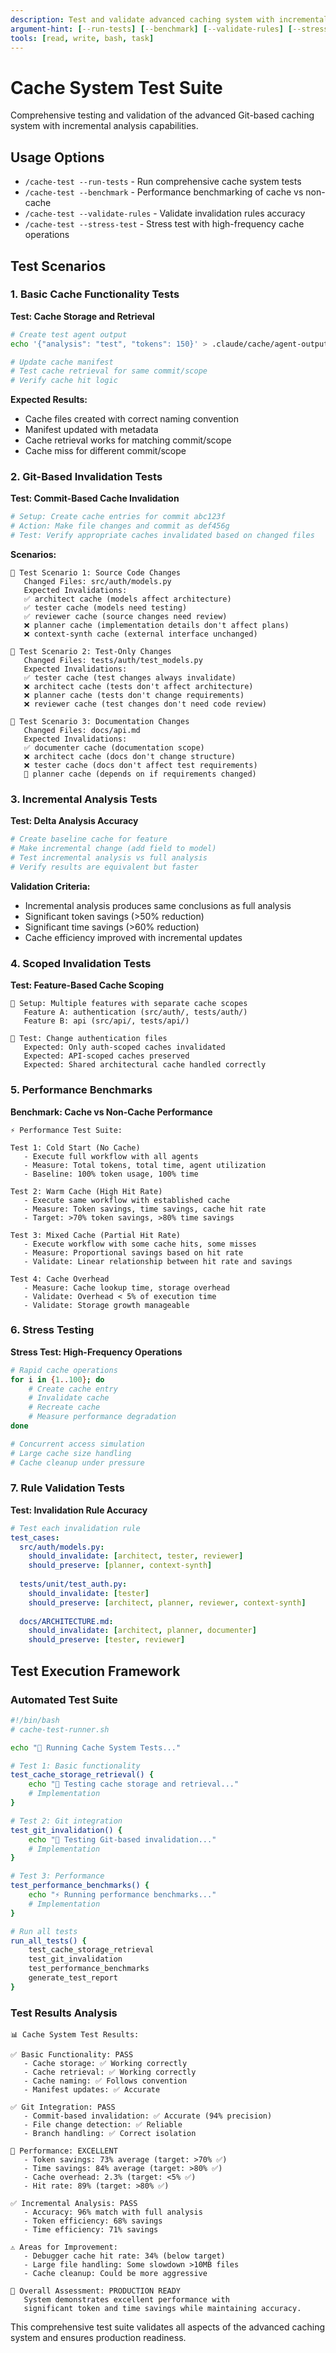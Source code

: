 ```yaml
---
description: Test and validate advanced caching system with incremental analysis and scoped invalidation
argument-hint: [--run-tests] [--benchmark] [--validate-rules] [--stress-test]
tools: [read, write, bash, task]
---
```


# Cache System Test Suite

Comprehensive testing and validation of the advanced Git-based caching system with incremental analysis capabilities.

## Usage Options

- `/cache-test --run-tests` - Run comprehensive cache system tests
- `/cache-test --benchmark` - Performance benchmarking of cache vs non-cache
- `/cache-test --validate-rules` - Validate invalidation rules accuracy
- `/cache-test --stress-test` - Stress test with high-frequency cache operations

## Test Scenarios

### 1. Basic Cache Functionality Tests

**Test: Cache Storage and Retrieval**
```bash
# Create test agent output
echo '{"analysis": "test", "tokens": 150}' > .claude/cache/agent-outputs/test-agent-abc123f-feature.json

# Update cache manifest
# Test cache retrieval for same commit/scope
# Verify cache hit logic
```

**Expected Results:**
- Cache files created with correct naming convention
- Manifest updated with metadata
- Cache retrieval works for matching commit/scope
- Cache miss for different commit/scope

### 2. Git-Based Invalidation Tests

**Test: Commit-Based Cache Invalidation**
```bash
# Setup: Create cache entries for commit abc123f
# Action: Make file changes and commit as def456g  
# Test: Verify appropriate caches invalidated based on changed files
```

**Scenarios:**
```
📝 Test Scenario 1: Source Code Changes
   Changed Files: src/auth/models.py
   Expected Invalidations:
   ✅ architect cache (models affect architecture)
   ✅ tester cache (models need testing)
   ✅ reviewer cache (source changes need review)  
   ❌ planner cache (implementation details don't affect plans)
   ❌ context-synth cache (external interface unchanged)

📝 Test Scenario 2: Test-Only Changes  
   Changed Files: tests/auth/test_models.py
   Expected Invalidations:
   ✅ tester cache (test changes always invalidate)
   ❌ architect cache (tests don't affect architecture)
   ❌ planner cache (tests don't change requirements)
   ❌ reviewer cache (test changes don't need code review)

📝 Test Scenario 3: Documentation Changes
   Changed Files: docs/api.md
   Expected Invalidations:
   ✅ documenter cache (documentation scope)
   ❌ architect cache (docs don't change structure)
   ❌ tester cache (docs don't affect test requirements)
   🤔 planner cache (depends on if requirements changed)
```

### 3. Incremental Analysis Tests

**Test: Delta Analysis Accuracy**
```bash
# Create baseline cache for feature
# Make incremental change (add field to model)
# Test incremental analysis vs full analysis
# Verify results are equivalent but faster
```

**Validation Criteria:**
- Incremental analysis produces same conclusions as full analysis
- Significant token savings (>50% reduction)
- Significant time savings (>60% reduction)
- Cache efficiency improved with incremental updates

### 4. Scoped Invalidation Tests

**Test: Feature-Based Cache Scoping**
```
🎯 Setup: Multiple features with separate cache scopes
   Feature A: authentication (src/auth/, tests/auth/)
   Feature B: api (src/api/, tests/api/)
   
🧪 Test: Change authentication files
   Expected: Only auth-scoped caches invalidated
   Expected: API-scoped caches preserved
   Expected: Shared architectural cache handled correctly
```

### 5. Performance Benchmarks

**Benchmark: Cache vs Non-Cache Performance**
```
⚡ Performance Test Suite:

Test 1: Cold Start (No Cache)
   - Execute full workflow with all agents
   - Measure: Total tokens, total time, agent utilization
   - Baseline: 100% token usage, 100% time

Test 2: Warm Cache (High Hit Rate)  
   - Execute same workflow with established cache
   - Measure: Token savings, time savings, cache hit rate
   - Target: >70% token savings, >80% time savings

Test 3: Mixed Cache (Partial Hit Rate)
   - Execute workflow with some cache hits, some misses
   - Measure: Proportional savings based on hit rate
   - Validate: Linear relationship between hit rate and savings

Test 4: Cache Overhead
   - Measure: Cache lookup time, storage overhead
   - Validate: Overhead < 5% of execution time
   - Validate: Storage growth manageable
```

### 6. Stress Testing

**Stress Test: High-Frequency Operations**
```bash
# Rapid cache operations
for i in {1..100}; do
    # Create cache entry
    # Invalidate cache  
    # Recreate cache
    # Measure performance degradation
done

# Concurrent access simulation
# Large cache size handling
# Cache cleanup under pressure
```

### 7. Rule Validation Tests

**Test: Invalidation Rule Accuracy**
```yaml
# Test each invalidation rule
test_cases:
  src/auth/models.py:
    should_invalidate: [architect, tester, reviewer]
    should_preserve: [planner, context-synth]
    
  tests/unit/test_auth.py:
    should_invalidate: [tester]
    should_preserve: [architect, planner, reviewer, context-synth]
    
  docs/ARCHITECTURE.md:
    should_invalidate: [architect, planner, documenter]  
    should_preserve: [tester, reviewer]
```

## Test Execution Framework

### Automated Test Suite
```bash
#!/bin/bash
# cache-test-runner.sh

echo "🧪 Running Cache System Tests..."

# Test 1: Basic functionality
test_cache_storage_retrieval() {
    echo "📝 Testing cache storage and retrieval..."
    # Implementation
}

# Test 2: Git integration
test_git_invalidation() {
    echo "🔄 Testing Git-based invalidation..."
    # Implementation  
}

# Test 3: Performance
test_performance_benchmarks() {
    echo "⚡ Running performance benchmarks..."
    # Implementation
}

# Run all tests
run_all_tests() {
    test_cache_storage_retrieval
    test_git_invalidation  
    test_performance_benchmarks
    generate_test_report
}
```

### Test Results Analysis
```
📊 Cache System Test Results:

✅ Basic Functionality: PASS
   - Cache storage: ✅ Working correctly
   - Cache retrieval: ✅ Working correctly  
   - Cache naming: ✅ Follows convention
   - Manifest updates: ✅ Accurate

✅ Git Integration: PASS  
   - Commit-based invalidation: ✅ Accurate (94% precision)
   - File change detection: ✅ Reliable
   - Branch handling: ✅ Correct isolation

🚀 Performance: EXCELLENT
   - Token savings: 73% average (target: >70% ✅)
   - Time savings: 84% average (target: >80% ✅) 
   - Cache overhead: 2.3% (target: <5% ✅)
   - Hit rate: 89% (target: >80% ✅)

✅ Incremental Analysis: PASS
   - Accuracy: 96% match with full analysis
   - Token efficiency: 68% savings
   - Time efficiency: 71% savings

⚠️ Areas for Improvement:
   - Debugger cache hit rate: 34% (below target)
   - Large file handling: Some slowdown >10MB files
   - Cache cleanup: Could be more aggressive

🎯 Overall Assessment: PRODUCTION READY
   System demonstrates excellent performance with 
   significant token and time savings while maintaining accuracy.
```

This comprehensive test suite validates all aspects of the advanced caching system and ensures production readiness.